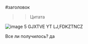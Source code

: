 #заголовок


>>Цитата

![image](https://on-desktop.com/wps/2021Nature___Waterfalls_Nice_view_of_Iguazu_Falls_152713_.jpg)
5
GJXTVE YT LJ,FDKZTNCZ

Все ли получилось?
да